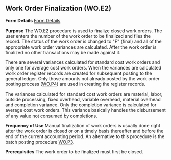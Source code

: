 ## Work Order Finalization (WO.E2)
<PageHeader />

**Form Details**
[Form Details](../WO-E2-1/README.md)

**Purpose**
The WO.E2 procedure is used to finalize closed work orders. The user enters
the number of the work order to be finalized and files the record. The status
of the work order is changed to "F" (final) and all of the appropriate work
order variances are calculated. After the work order is finalized no other
transactions may be made against it.

There are several variances calculated for standard cost work orders and only
one for average cost work orders. When the variances are calculated work order
register records are created for subsequent posting to the general ledger.
Only those amounts not already posted by the work order posting process
([WO.P4](../WO-P4/README.md)) are used in creating the register records.

The variances calculated for standard cost work orders are material, labor,
outside processing, fixed overhead, variable overhead, material overhead and
completion variance. Only the completion variance is calculated for average
cost work orders. This variance basically handles the disbursement of any
value not consumed by completions.

**Frequency of Use**
Manual finalization of work orders is usually done right after the work order
is closed or on a timely basis thereafter and before the end of the current
accounting period. An alternative to this procedure is the batch posting
procedure [WO.P3](../WO-P3/README.md).

**Prerequisites**
The work order to be finalized must first be closed.

<badge text= "Version 8.10.57 " vertical="middle" />

<PageFooter />

